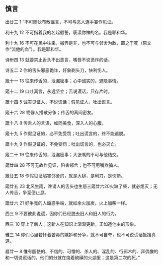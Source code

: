 ## 慎言

出廿三 1 “不可随伙布散谣言，不可与恶人连手妄作见证。

利十九 12 不可指着我的名起假誓，亵渎你神的名。我是耶和华。

利十九 16 不可在民中往来，搬弄是非，也不可与邻舍为敌，置之于死（原文作“流他的血”）。我是耶和华。

诗卅四 13 就要禁止舌头不出恶言，嘴唇不说诡诈的话。

诗五二 2 你的舌头邪恶诡诈，好象剃头刀，快利伤人。

箴十一 13 往来传舌的，泄漏密事；心中诚实的，遮隐事情。

箴十二 19 口吐真言，永远坚立；舌说谎话，只存片时。

箴十四 5 诚实见证人，不说谎话；假见证人，吐出谎言。

箴十六 28 乖僻人播散分争；传舌的离间密友。

箴十八 8 传舌人的言语，如同美食，深入人的心腹。

箴十九 5 作假见证的，必不免受罚；吐出谎言的，终不能逃脱。

箴十九 9 作假见证的，不免受罚；吐出谎言的，也必灭亡。

箴二十 19 往来传舌的，泄漏密事；大张嘴的不可与他结交。

箴廿四 28 不可无故作见证，陷害邻舍；也不可用嘴欺骗人。

箴廿五 18 作假见证陷害邻舍的，就是大槌，是利刀，是快箭。

箴廿五 23 北风生雨，谗谤人的舌头也生怒三箴廿六20火缺了柴，就必熄灭；无人传舌，争竞便止息。

箴廿六 21 好争竞的人煽惑争端，就如余火加炭，火上加柴一样。

西三 9 不要彼此说谎，因你们已经脱去旧人和旧人的行为，

西三 10 穿上了新人；这新人在知识上渐渐更新，正如造他主的形象。

雅三 14 你们心里若怀着苦毒的嫉妒和分争，就不可自夸，也不可说谎话抵挡真道。

启廿一 8 惟有胆怯的、不信的、可憎的、杀人的、淫乱的、行邪术的、拜偶像的和一切说谎话的，他们的分就在烧着硫磺的火湖里；这是第二次的死。”



